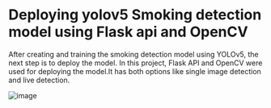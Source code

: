 # Deploying yolov5 Smoking detection model using Flask api and OpenCV

After creating and training the smoking detection model using YOLOv5, the next step is to deploy the model. In this project, Flask API and OpenCV were used for deploying the model.It has both options like single image detection and live detection.


![image](https://user-images.githubusercontent.com/104578088/222047829-ea7d6b20-604c-447c-bfb7-463ffb93789e.png)
